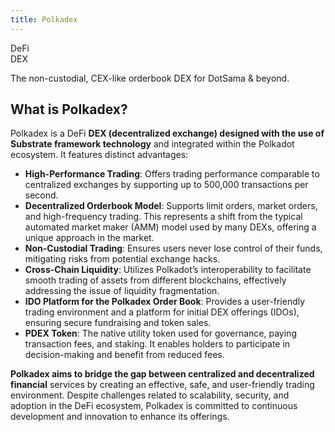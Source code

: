 ```yaml
---
title: Polkadex
---
```

DeFi  
 DEX  


The non-custodial, CEX-like orderbook DEX for DotSama &amp; beyond.

What is Polkadex?
-----------------

Polkadex is a DeFi **DEX (decentralized exchange) designed with the use of Substrate framework technology** and integrated within the Polkadot ecosystem. It features distinct advantages:

- **High-Performance Trading**: Offers trading performance comparable to centralized exchanges by supporting up to 500,000 transactions per second.
- **Decentralized Orderbook Model**: Supports limit orders, market orders, and high-frequency trading. This represents a shift from the typical automated market maker (AMM) model used by many DEXs, offering a unique approach in the market.
- **Non-Custodial Trading**: Ensures users never lose control of their funds, mitigating risks from potential exchange hacks.
- **Cross-Chain Liquidity**: Utilizes Polkadot’s interoperability to facilitate smooth trading of assets from different blockchains, effectively addressing the issue of liquidity fragmentation.
- **IDO Platform for the Polkadex Order Book**: Provides a user-friendly trading environment and a platform for initial DEX offerings (IDOs), ensuring secure fundraising and token sales.
- **PDEX Token**: The native utility token used for governance, paying transaction fees, and staking. It enables holders to participate in decision-making and benefit from reduced fees.

**Polkadex aims to bridge the gap between centralized and decentralized financial** services by creating an effective, safe, and user-friendly trading environment. Despite challenges related to scalability, security, and adoption in the DeFi ecosystem, Polkadex is committed to continuous development and innovation to enhance its offerings.
